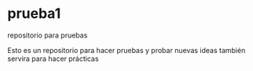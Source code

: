 # prueba1
repositorio para pruebas

Esto es un repositorio para hacer pruebas y probar nuevas ideas
también servira para hacer prácticas
